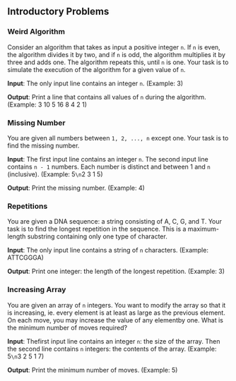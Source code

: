 ## Introductory Problems

### Weird Algorithm
Consider an algorithm that takes as input a positive integer `n`. If `n` is even, the algorithm divides it by two, and if `n` is odd, the algorithm multiplies it by three and adds one. The algorithm repeats this, until `n` is one. Your task is to simulate the execution of the algorithm for a given value of `n`. 

**Input**: The only input line contains an integer `n`. (Example: 3)

**Output**: Print a line that contains all values of `n` during the algorithm. (Example: 3 10 5 16 8 4 2 1)

### Missing Number
You are given all numbers between `1, 2, ..., n` except one. Your task is to find the missing number.

**Input**: The first input line contains an integer `n`. The second input line contains `n - 1` numbers. Each number is distinct and between 1 and `n` (inclusive). (Example: 5`\n`2 3 1 5)

**Output**: Print the missing number. (Example: 4)

### Repetitions
You are given a DNA sequence: a string consisting of A, C, G, and T. Your task is to find the longest repetition in the sequence. This is a maximum-length substring containing only one type of character.

**Input**: The only input line contains a string of `n` characters. (Example: ATTCGGGA)

**Output**: Print one integer: the length of the longest repetition. (Example: 3)

### Increasing Array
You are given an array of `n` integers. You want to modify the array so that it is increasing, ie. every element is at least as large as the previous element. On each move, you may increase the value of any elementby one. What is the minimum number of moves required?

**Input**: Thefirst input line contains an integer `n`: the size of the array. Then the second line contains `n` integers: the contents of the array. (Example: 5`\n`3 2 5 1 7)

**Output**: Print the minimum number of moves. (Example: 5)
